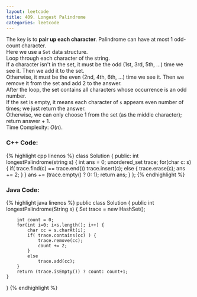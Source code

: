 ```yaml
---
layout: leetcode
title: 409. Longest Palindrome
categories: leetcode
---
```

The key is to **pair up each character**. 
Palindrome can have at most 1 odd-count character.  
Here we use a `Set` data structure.  
Loop through each character of the string.  
If a character isn't in the set, it must be the odd (1st, 3rd, 5th, ...) time we see it. Then we add it to the set.  
Otherwise, it must be the even (2nd, 4th, 6th, ...) time we see it. Then we remove it from the set and add 2 to the answer.  
After the loop, the set contains all characters whose occurrence is an odd number.  
If the set is empty, it means each character of `s` appears even number of times; we just return the answer.  
Otherwise, we can only choose 1 from the set (as the middle character); return answer + 1.  
Time Complexity: <span class="inlinecode">$O(n)$</span>. 
### C++ Code:
{% highlight cpp linenos %}
class Solution {
public:
    int longestPalindrome(string s) {
        int ans = 0;
        unordered_set<char> trace;
        for(char c: s) {
            if( trace.find(c) == trace.end())   trace.insert(c);
            else {
                trace.erase(c);
                ans += 2;
            }
        }
        ans += (trace.empty() ? 0: 1);
        return ans;
    }
};
{% endhighlight %}
### Java Code:
{% highlight java linenos %}
public class Solution {
    public int longestPalindrome(String s) {
        Set<Character> trace = new HashSet<Character>();
        
        int count = 0;
        for(int i=0; i<s.length(); i++) {
            char cc = s.charAt(i);
            if( trace.contains(cc) ) {
                trace.remove(cc);
                count += 2;
            }
            else
                trace.add(cc);
        }
        return (trace.isEmpty()) ? count: count+1;
    }
}
{% endhighlight %}
